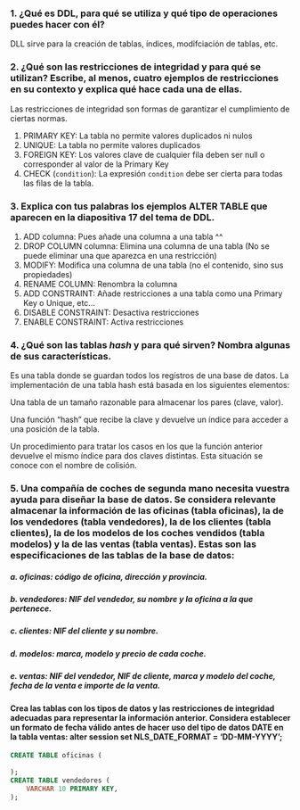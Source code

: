 
### 1. ¿Qué es DDL, para qué se utiliza y qué tipo de operaciones puedes hacer con él?

DLL sirve para la creación de tablas, índices, modifciación de tablas, etc.

### 2. ¿Qué son las restricciones de integridad y para qué se utilizan? Escribe, al menos, cuatro ejemplos de restricciones en su contexto y explica qué hace cada una de ellas.

Las restricciones de integridad son formas de garantizar el cumplimiento de ciertas normas.

1. PRIMARY KEY: La tabla no permite valores duplicados ni nulos
2. UNIQUE: La tabla no permite valores duplicados
3. FOREIGN KEY: Los valores clave de cualquier fila deben ser null o corresponder al valor de la Primary Key
4. CHECK (`condition`): La expresión `condition` debe ser cierta para todas las filas de la tabla.

### 3. Explica con tus palabras los ejemplos ALTER TABLE que aparecen en la diapositiva 17 del tema de DDL.

1. ADD columna: Pues añade una columna a una tabla ^^
2. DROP COLUMN columna: Elimina una columna de una tabla (No se puede eliminar una que aparezca en una restricción)
3. MODIFY: Modifica una columna de una tabla (no el contenido, sino sus propiedades)
4. RENAME COLUMN: Renombra la columna
5. ADD CONSTRAINT: Añade restricciones a una tabla como una Primary Key o Unique, etc...
6. DISABLE CONSTRAINT: Desactiva restricciones
7. ENABLE CONSTRAINT: Activa restricciones

### 4. ¿Qué son las tablas *hash* y para qué sirven? Nombra algunas de sus características.

Es una tabla donde se guardan todos los registros de una base de datos.
La implementación de una tabla hash está basada en los siguientes elementos:

Una tabla de un tamaño razonable para almacenar los pares (clave, valor).

Una función “hash” que recibe la clave y devuelve un índice para acceder a una posición de la tabla.

Un procedimiento para tratar los casos en los que la función anterior devuelve el mismo índice para dos claves distintas. Esta situación se conoce con el nombre de colisión.

### 5. Una compañía de coches de segunda mano necesita vuestra ayuda para diseñar la base de datos. Se considera relevante almacenar la información de las oficinas (tabla oficinas), la de los vendedores (tabla vendedores), la de los clientes (tabla clientes), la de los modelos de los coches vendidos (tabla modelos) y la de las ventas (tabla ventas). Estas son las especificaciones de las tablas de la base de datos:

##### a. oficinas: código de oficina, dirección y provincia.
##### b. vendedores: NIF del vendedor, su nombre y la oficina a la que pertenece.
##### c. clientes: NIF del cliente y su nombre.
##### d. modelos: marca, modelo y precio de cada coche.
##### e. ventas: NIF del vendedor, NIF de cliente, marca y modelo del coche, fecha de la venta e importe de la venta.

#### Crea las tablas con los tipos de datos y las restricciones de integridad adecuadas para representar la información anterior. Considera establecer un formato de fecha válido antes de hacer uso del tipo de datos DATE en la tabla ventas: alter session set NLS_DATE_FORMAT = ‘DD-MM-YYYY’;

```SQL
CREATE TABLE oficinas (
	
);
CREATE TABLE vendedores (
	VARCHAR 10 PRIMARY KEY,
);
```
